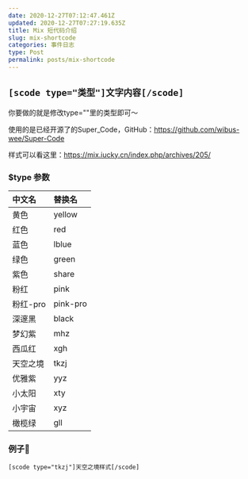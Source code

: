 ```yaml
---
date: 2020-12-27T07:12:47.461Z
updated: 2020-12-27T07:27:19.635Z
title: Mix 短代码介绍
slug: mix-shortcode
categories: 事件日志
type: Post
permalink: posts/mix-shortcode
---
```


## `[scode type="类型"]文字内容[/scode]`

你要做的就是修改type=""里的类型即可～

使用的是已经开源了的Super_Code，GitHub：https://github.com/wibus-wee/Super-Code

样式可以看这里：https://mix.iucky.cn/index.php/archives/205/

### $type 参数

|中文名|替换名|
|:--|:--|
|黄色|	yellow|
|红色|	red|
|蓝色|	lblue|
|绿色|	green|
|紫色|	share|
|粉红|	pink|
|粉红-pro|	pink-pro|
|深邃黑|	black|
|梦幻紫|	mhz|
|西瓜红|	xgh|
|天空之境|	tkzj|
|优雅紫|	yyz|
|小太阳|	xty|
|小宇宙|	xyz|
|橄榄绿|	gll|

### 例子🌰

`[scode type="tkzj"]天空之境样式[/scode]`